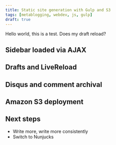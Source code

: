 ```yaml
---
title: Static site generation with Gulp and S3
tags: [metablogging, webdev, js, gulp]
draft: true
---
```


Hello world, this is a test. Does my draft reload?

<!--more-->

## Sidebar loaded via AJAX

## Drafts and LiveReload

## Disqus and comment archival

## Amazon S3 deployment

## Next steps

* Write more, write more consistently
* Switch to Nunjucks

[rioki]: http://www.rioki.org/2014/06/09/jekyll-to-gulp.html
